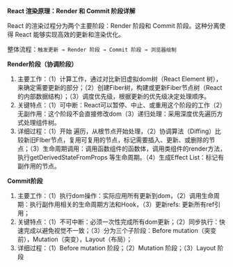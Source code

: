**React 渲染原理：Render 和 Commit 阶段详解**

React 的渲染过程分为两个主要阶段：Render 阶段和 Commit 阶段。这种分离使得 React 能够实现高效的更新和渲染优化。

整体流程：`触发更新 → Render 阶段 → Commit 阶段 → 浏览器绘制`

**Render阶段（协调阶段）**
1. 主要工作：（1）计算工作，通过对比新旧虚拟dom树（React Element 树），来确定需要更新的部分；（2）创建Fiber树，构建或更新Fiber节点树（React 的内部数据结构）；（3）调度优先级，根据更新的优先级决定处理顺序。
2. 关键特点：（1）可中断：React可以暂停、中止、或重用这个阶段的工作（2）无副作用：这个阶段不会直接修改dom（3）递归处理：采用深度优先遍历方式处理组件树。
3. 详细过程：（1）开始 遍历，从根节点开始处理，（2）协调算法（Diffing）比较新旧FIber节点，复用可复用的节点，标记需要插入、更新、或删除的节点；（3）生命周期调用：调用函数组件的函数体，调用类组件的render方法，执行getDerivedStateFromProps 等生命周期。（4）生成Effect List：标记有副作用的节点。

**Commit阶段**
1. 主要工作：（1）执行dom操作：实际应用所有更新到dom，（2）调用生命周期：执行副作用相关的生命周期方法和Hook，（3）更新refs: 更新所有ref引用；
2. 关键特点：（1）不可中断：必须一次性完成所有dom更新；（2）同步执行：快速完成以避免视觉不一致；（3）分为三个子阶段：Before mutation（突变前），Mutation（突变），Layout（布局）；
3. 详细过程：（1）Before mutation 阶段；（2）Mutation 阶段；（3）Layout 阶段
